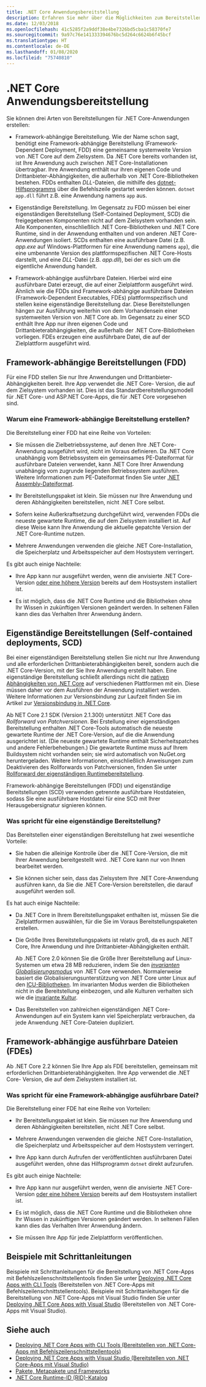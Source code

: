 ```yaml
---
title: .NET Core Anwendungsbereitstellung
description: Erfahren Sie mehr über die Möglichkeiten zum Bereitstellen einer .NET Core-Anwendung.
ms.date: 12/03/2018
ms.openlocfilehash: 41c5285f2a9ddf38e4be7326bd5cba1c58370fe7
ms.sourcegitcommit: 9a97c76e141333394676bc5d264c6624b6f45bcf
ms.translationtype: HT
ms.contentlocale: de-DE
ms.lasthandoff: 01/08/2020
ms.locfileid: "75740810"
---
```

# <a name="net-core-application-deployment"></a>.NET Core Anwendungsbereitstellung

Sie können drei Arten von Bereitstellungen für .NET Core-Anwendungen erstellen:

- Framework-abhängige Bereitstellung. Wie der Name schon sagt, benötigt eine Framework-abhängige Bereitstellung (Framework-Dependent Deployment, FDD) eine gemeinsame systemweite Version von .NET Core auf dem Zielsystem. Da .NET Core bereits vorhanden ist, ist Ihre Anwendung auch zwischen .NET Core-Installationen übertragbar. Ihre Anwendung enthält nur ihren eigenen Code und Drittanbieter-Abhängigkeiten, die außerhalb von .NET Core-Bibliotheken bestehen. FDDs enthalten *DLL*-Dateien, die mithilfe des [dotnet-Hilfsprogramms](../tools/dotnet.md) über die Befehlszeile gestartet werden können. `dotnet app.dll` führt z.B. eine Anwendung namens `app` aus.

- Eigenständige Bereitstellung. Im Gegensatz zu FDD müssen bei einer eigenständigen Bereitstellung (Self-Contained Deployment, SCD) die freigegebenen Komponenten nicht auf dem Zielsystem vorhanden sein. Alle Komponenten, einschließlich .NET Core-Bibliotheken und .NET Core Runtime, sind in der Anwendung enthalten und von anderen .NET Core-Anwendungen isoliert. SCDs enthalten eine ausführbare Datei (z.B. *app.exe* auf Windows-Plattformen für eine Anwendung namens `app`), die eine umbenannte Version des plattformspezifischen .NET Core-Hosts darstellt, und eine *DLL*-Datei (z.B. *app.dll*), bei der es sich um die eigentliche Anwendung handelt.

- Framework-abhängige ausführbare Dateien. Hierbei wird eine ausführbare Datei erzeugt, die auf einer Zielplattform ausgeführt wird. Ähnlich wie die FDDs sind Framework-abhängige ausführbare Dateien (Framework-Dependent Executables, FDEs) plattformspezifisch und stellen keine eigenständige Bereitstellung dar. Diese Bereitstellungen hängen zur Ausführung weiterhin von dem Vorhandensein einer systemweiten Version von .NET Core ab. Im Gegensatz zu einer SCD enthält Ihre App nur ihren eigenen Code und Drittanbieterabhängigkeiten, die außerhalb der .NET Core-Bibliotheken vorliegen. FDEs erzeugen eine ausführbare Datei, die auf der Zielplattform ausgeführt wird.

## <a name="framework-dependent-deployments-fdd"></a>Framework-abhängige Bereitstellungen (FDD)

Für eine FDD stellen Sie nur Ihre Anwendungen und Drittanbieter-Abhängigkeiten bereit. Ihre App verwendet die .NET Core- Version, die auf dem Zielsystem vorhanden ist. Dies ist das Standardbereitstellungsmodell für .NET Core- und ASP.NET Core-Apps, die für .NET Core vorgesehen sind.

### <a name="why-create-a-framework-dependent-deployment"></a>Warum eine Framework-abhängige Bereitstellung erstellen?

Die Bereitstellung einer FDD hat eine Reihe von Vorteilen:

- Sie müssen die Zielbetriebssysteme, auf denen Ihre .NET Core-Anwendung ausgeführt wird, nicht im Voraus definieren. Da .NET Core unabhängig vom Betriebssystem ein gemeinsames PE-Dateiformat für ausführbare Dateien verwendet, kann .NET Core Ihrer Anwendung unabhängig vom zugrunde liegenden Betriebssystem ausführen. Weitere Informationen zum PE-Dateiformat finden Sie unter [.NET Assembly-Dateiformat](../../standard/assembly/file-format.md).

- Ihr Bereitstellungspaket ist klein. Sie müssen nur Ihre Anwendung und deren Abhängigkeiten bereitstellen, nicht .NET Core selbst.

- Sofern keine Außerkraftsetzung durchgeführt wird, verwenden FDDs die neueste gewartete Runtime, die auf dem Zielsystem installiert ist. Auf diese Weise kann Ihre Anwendung die aktuelle gepatchte Version der .NET Core-Runtime nutzen. 

- Mehrere Anwendungen verwenden die gleiche .NET Core-Installation, die Speicherplatz und Arbeitsspeicher auf dem Hostsystem verringert.

Es gibt auch einige Nachteile:

- Ihre App kann nur ausgeführt werden, wenn die anvisierte .NET Core-Version [oder eine höhere Version](../versions/selection.md#framework-dependent-apps-roll-forward) bereits auf dem Hostsystem installiert ist.

- Es ist möglich, dass die .NET Core Runtime und die Bibliotheken ohne Ihr Wissen in zukünftigen Versionen geändert werden. In seltenen Fällen kann dies das Verhalten Ihrer Anwendung ändern.

## <a name="self-contained-deployments-scd"></a>Eigenständige Bereitstellungen (Self-contained deployments, SCD)

Bei einer eigenständigen Bereitstellung stellen Sie nicht nur Ihre Anwendung und alle erforderlichen Drittanbieterabhängigkeiten bereit, sondern auch die .NET Core-Version, mit der Sie Ihre Anwendung erstellt haben. Eine eigenständige Bereitstellung schließt allerdings nicht die [nativen Abhängigkeiten von .NET Core](https://github.com/dotnet/core/blob/master/Documentation/prereqs.md) auf verschiedenen Plattformen mit ein. Diese müssen daher vor dem Ausführen der Anwendung installiert werden. Weitere Informationen zur Versionsbindung zur Laufzeit finden Sie im Artikel zur [Versionsbindung in .NET Core](../versions/selection.md).

Ab NET Core 2.1 SDK (Version 2.1.300) unterstützt .NET Core das *Rollforward von Patchversionen*. Bei Erstellung einer eigenständigen Bereitstellung enthalten .NET Core-Tools automatisch die neueste gewartete Runtime der .NET Core-Version, auf die die Anwendung ausgerichtet ist. (Die neueste gewartete Runtime enthält Sicherheitspatches und andere Fehlerbehebungen.) Die gewartete Runtime muss auf Ihrem Buildsystem nicht vorhanden sein; sie wird automatisch von NuGet.org heruntergeladen. Weitere Informationen, einschließlich Anweisungen zum Deaktivieren des Rollforwards von Patchversionen, finden Sie unter [Rollforward der eigenständigen Runtimebereitstellung](runtime-patch-selection.md).

Framework-abhängige Bereitstellungen (FDD) und eigenständige Bereitstellungen (SCD) verwenden getrennte ausführbare Hostdateien, sodass Sie eine ausführbare Hostdatei für eine SCD mit Ihrer Herausgebersignatur signieren können.

### <a name="why-deploy-a-self-contained-deployment"></a>Was spricht für eine eigenständige Bereitstellung?

Das Bereitstellen einer eigenständigen Bereitstellung hat zwei wesentliche Vorteile:

- Sie haben die alleinige Kontrolle über die .NET Core-Version, die mit Ihrer Anwendung bereitgestellt wird. .NET Core kann nur von Ihnen bearbeitet werden.

- Sie können sicher sein, dass das Zielsystem Ihre .NET Core-Anwendung ausführen kann, da Sie die .NET Core-Version bereitstellen, die darauf ausgeführt werden soll.

Es hat auch einige Nachteile:

- Da .NET Core in Ihrem Bereitstellungspaket enthalten ist, müssen Sie die Zielplattformen auswählen, für die Sie im Voraus Bereitstellungspaketen erstellen.

- Die Größe Ihres Bereitstellungspakets ist relativ groß, da es auch .NET Core, Ihre Anwendung und ihre Drittanbieter-Abhängigkeiten enthält.

  Ab .NET Core 2.0 können Sie die Größe Ihrer Bereitstellung auf Linux-Systemen um etwa 28 MB reduzieren, indem Sie den [*invarianten Globalisierungsmodus*](https://github.com/dotnet/runtime/blob/master/docs/design/features/globalization-invariant-mode.md) von .NET Core verwenden. Normalerweise basiert die Globalisierungsunterstützung von .NET Core unter Linux auf den [ICU-Bibliotheken](http://icu-project.org). Im invarianten Modus werden die Bibliotheken nicht in die Bereitstellung einbezogen, und alle Kulturen verhalten sich wie die [invariante Kultur](xref:System.Globalization.CultureInfo.InvariantCulture?displayProperty=nameWithType).

- Das Bereitstellen von zahlreichen eigenständigen .NET Core-Anwendungen auf ein System kann viel Speicherplatz verbrauchen, da jede Anwendung .NET Core-Dateien dupliziert.

## <a name="framework-dependent-executables-fde"></a>Framework-abhängige ausführbare Dateien (FDEs)

Ab .NET Core 2.2 können Sie Ihre App als FDE bereitstellen, gemeinsam mit erforderlichen Drittanbieterabhängigkeiten. Ihre App verwendet die .NET Core- Version, die auf dem Zielsystem installiert ist.

### <a name="why-deploy-a-framework-dependent-executable"></a>Was spricht für eine Framework-abhängige ausführbare Datei?

Die Bereitstellung einer FDE hat eine Reihe von Vorteilen:

- Ihr Bereitstellungspaket ist klein. Sie müssen nur Ihre Anwendung und deren Abhängigkeiten bereitstellen, nicht .NET Core selbst.

- Mehrere Anwendungen verwenden die gleiche .NET Core-Installation, die Speicherplatz und Arbeitsspeicher auf dem Hostsystem verringert.

- Ihre App kann durch Aufrufen der veröffentlichten ausführbaren Datei ausgeführt werden, ohne das Hilfsprogramm `dotnet` direkt aufzurufen.

Es gibt auch einige Nachteile:

- Ihre App kann nur ausgeführt werden, wenn die anvisierte .NET Core-Version [oder eine höhere Version](../versions/selection.md#framework-dependent-apps-roll-forward) bereits auf dem Hostsystem installiert ist.

- Es ist möglich, dass die .NET Core Runtime und die Bibliotheken ohne Ihr Wissen in zukünftigen Versionen geändert werden. In seltenen Fällen kann dies das Verhalten Ihrer Anwendung ändern.

- Sie müssen Ihre App für jede Zielplattform veröffentlichen.

## <a name="step-by-step-examples"></a>Beispiele mit Schrittanleitungen

Beispiele mit Schrittanleitungen für die Bereitstellung von .NET Core-Apps mit Befehlszeilenschnittstellentools finden Sie unter [Deploying .NET Core Apps with CLI Tools](deploy-with-cli.md) (Bereitstellen von .NET Core-Apps mit Befehlszeilenschnittstellentools). Beispiele mit Schrittanleitungen für die Bereitstellung von .NET Core-Apps mit Visual Studio finden Sie unter [Deploying .NET Core Apps with Visual Studio](deploy-with-vs.md) (Bereitstellen von .NET Core-Apps mit Visual Studio). 

## <a name="see-also"></a>Siehe auch

- [Deploying .NET Core Apps with CLI Tools (Bereitstellen von .NET Core-Apps mit Befehlszeilenschnittstellentools)](deploy-with-cli.md)
- [Deploying .NET Core Apps with Visual Studio (Bereitstellen von .NET Core-Apps mit Visual Studio)](deploy-with-vs.md)
- [Pakete, Metapakete und Frameworks](../packages.md)
- [.NET Core Runtime-ID (RID)-Katalog](../rid-catalog.md)
